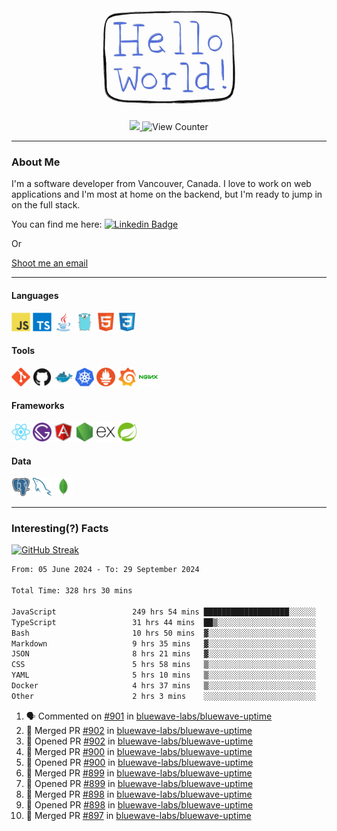 <div align="center">
    <img src="./img/hello_world.webp" height="200px" width="">
    <div>
        <a href="https://www.linkedin.com/in/ajhollid">
            <img src="https://img.shields.io/badge/LinkedIn-blue"/>
        </a>
        <img src="https://komarev.com/ghpvc/?username=ajhollid&color=yellow" alt="View Counter">
    </div>
</div>

---

### About Me

I'm a software developer from Vancouver, Canada. I love to work on web applications and I'm most at home on the backend, but I'm ready to jump in on the full stack.

You can find me here: [![Linkedin Badge](https://img.shields.io/badge/-ajhollid-blue?style=flat&logo=Linkedin&logoColor=white)](https://www.linkedin.com/in/ajhollid)

Or

[Shoot me an email](mailto:ajhollid@gmail.com)

---

#### Languages

<div>
    <img src="./img/devicons/javascript-original.svg" width=30 height=30 alt="JavaScript">
    <img src="/img/devicons/typescript-original.svg" width=30 height=30 alt="TypeScript">
    <img src="./img/devicons/java-original.svg" width=30 height=30 alt="Java">
    <img src="./img/devicons/go-original.svg" width=30 height=30 alt="Golang">
    <img src="./img/devicons/html5-original.svg" width=30 height=30 alt="HTML 5">
    <img src="./img/devicons/css3-original.svg" width=30 height=30 alt="CSS 3">
</div>

#### Tools

<div>
    <img src="./img/devicons/git-original.svg" width=30 height=30 alt="Git">
    <img src="./img/devicons/github-original.svg" width=30 height=30 alt="Github">
    <img src="./img/devicons/docker-original.svg" width=30 
    height=30 alt="Docker">
    <img src="./img/devicons/kubernetes-original.svg" width=30 height=30 alt="K8">
    <img src="./img/devicons/prometheus-original.svg" width=30 height=30 alt="Prometheus">
    <img src="./img/devicons/grafana-original.svg" width=30 height=30 alt="Grafana">
    <img src="./img/devicons/nginx-original.svg" width=30 height=30 alt="Nginx">
</div>

#### Frameworks

<div>
    <img src="./img/devicons/react-original.svg" width=30 height=30 alt="React">
    <img src="./img/devicons/gatsby-original.svg" width=30 height=30 alt="Gatsby">
    <img src="./img/devicons/angularjs-original.svg" width=30 height=30 alt="AngularJS">
    <img src="./img/devicons/nodejs-original.svg" width=30 height=30 alt="NodeJS">
    <img src="./img/devicons/express-original.svg" width=30 height=30 alt="Express">
    <img src="./img/devicons/spring-original.svg" width=30 height=30 alt="Spring">
</div>

#### Data

<div>
    <img src="./img/devicons/postgresql-original.svg" width=30 height=30 alt="Postgresql">
    <img src="./img/devicons/mysql-original.svg" width=30 height=30 alt="Mysql">
    <img src="./img/devicons/mongodb-original.svg" width=30 height=30 alt="MongoDB">
</div>

---

### Interesting(?) Facts

[![GitHub Streak](http://github-readme-streak-stats.herokuapp.com?user=ajhollid)](https://git.io/streak-stats)

 <!--START_SECTION:waka-->

```txt
From: 05 June 2024 - To: 29 September 2024

Total Time: 328 hrs 30 mins

JavaScript                 249 hrs 54 mins ███████████████████░░░░░░   75.60 %
TypeScript                 31 hrs 44 mins  ██▒░░░░░░░░░░░░░░░░░░░░░░   09.60 %
Bash                       10 hrs 50 mins  ▓░░░░░░░░░░░░░░░░░░░░░░░░   03.28 %
Markdown                   9 hrs 35 mins   ▓░░░░░░░░░░░░░░░░░░░░░░░░   02.90 %
JSON                       8 hrs 21 mins   ▓░░░░░░░░░░░░░░░░░░░░░░░░   02.53 %
CSS                        5 hrs 58 mins   ▒░░░░░░░░░░░░░░░░░░░░░░░░   01.81 %
YAML                       5 hrs 10 mins   ▒░░░░░░░░░░░░░░░░░░░░░░░░   01.56 %
Docker                     4 hrs 37 mins   ▒░░░░░░░░░░░░░░░░░░░░░░░░   01.40 %
Other                      2 hrs 3 mins    ░░░░░░░░░░░░░░░░░░░░░░░░░   00.62 %
```

<!--END_SECTION:waka-->


<!--START_SECTION:activity-->
1. 🗣 Commented on [#901](https://github.com/bluewave-labs/bluewave-uptime/issues/901#issuecomment-2385483397) in [bluewave-labs/bluewave-uptime](https://github.com/bluewave-labs/bluewave-uptime)
2. 🎉 Merged PR [#902](https://github.com/bluewave-labs/bluewave-uptime/pull/902) in [bluewave-labs/bluewave-uptime](https://github.com/bluewave-labs/bluewave-uptime)
3. 💪 Opened PR [#902](https://github.com/bluewave-labs/bluewave-uptime/pull/902) in [bluewave-labs/bluewave-uptime](https://github.com/bluewave-labs/bluewave-uptime)
4. 🎉 Merged PR [#900](https://github.com/bluewave-labs/bluewave-uptime/pull/900) in [bluewave-labs/bluewave-uptime](https://github.com/bluewave-labs/bluewave-uptime)
5. 💪 Opened PR [#900](https://github.com/bluewave-labs/bluewave-uptime/pull/900) in [bluewave-labs/bluewave-uptime](https://github.com/bluewave-labs/bluewave-uptime)
6. 🎉 Merged PR [#899](https://github.com/bluewave-labs/bluewave-uptime/pull/899) in [bluewave-labs/bluewave-uptime](https://github.com/bluewave-labs/bluewave-uptime)
7. 💪 Opened PR [#899](https://github.com/bluewave-labs/bluewave-uptime/pull/899) in [bluewave-labs/bluewave-uptime](https://github.com/bluewave-labs/bluewave-uptime)
8. 🎉 Merged PR [#898](https://github.com/bluewave-labs/bluewave-uptime/pull/898) in [bluewave-labs/bluewave-uptime](https://github.com/bluewave-labs/bluewave-uptime)
9. 💪 Opened PR [#898](https://github.com/bluewave-labs/bluewave-uptime/pull/898) in [bluewave-labs/bluewave-uptime](https://github.com/bluewave-labs/bluewave-uptime)
10. 🎉 Merged PR [#897](https://github.com/bluewave-labs/bluewave-uptime/pull/897) in [bluewave-labs/bluewave-uptime](https://github.com/bluewave-labs/bluewave-uptime)
<!--END_SECTION:activity-->

